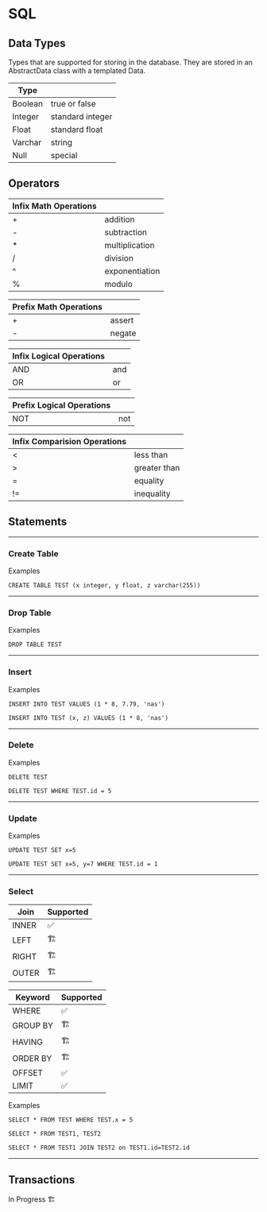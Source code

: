 # SQL

## Data Types

Types that are supported for storing in the database. They are stored in an AbstractData class with a templated Data.

| Type ||
| ----------- | ----------- |
| Boolean | true or false |
| Integer | standard integer |
| Float | standard float |
| Varchar | string |
| Null | special |


## Operators

| Infix Math Operations ||
| ----------- | ----------- |
| + | addition |
| - | subtraction |
| * | multiplication |
| / | division |
| ^ | exponentiation |
| % | modulo |

| Prefix Math Operations ||
| ----------- | ----------- |
| + | assert |
| - | negate |

| Infix Logical Operations ||
| ----------- | ----------- |
| AND | and |
| OR | or |

| Prefix Logical Operations ||
| ----------- | ----------- |
| NOT | not |

| Infix Comparision Operations ||
| ----------- | ----------- |
| < | less than |
| > | greater than |
| = | equality |
| != | inequality |

## Statements
---
### Create Table
Examples
```
CREATE TABLE TEST (x integer, y float, z varchar(255))
```

---
### Drop Table
Examples
```
DROP TABLE TEST
```
---
### Insert
Examples
```
INSERT INTO TEST VALUES (1 * 8, 7.79, 'nas')
```
```
INSERT INTO TEST (x, z) VALUES (1 * 8, 'nas')
```
---
### Delete
Examples
```
DELETE TEST
```
```
DELETE TEST WHERE TEST.id = 5
```
---
### Update
Examples
```
UPDATE TEST SET x=5
```
```
UPDATE TEST SET x=5, y=7 WHERE TEST.id = 1
```
---
### Select

| Join | Supported |
| ----------- | ----------- |
| INNER | ✅ |
| LEFT | 🏗️ |
| RIGHT | 🏗️ |
| OUTER | 🏗️ |

| Keyword | Supported |
| ----------- | ----------- |
| WHERE | ✅ |
| GROUP BY | 🏗️ |
| HAVING | 🏗️ |
| ORDER BY | 🏗️ |
| OFFSET | ✅ |
| LIMIT | ✅ |

Examples
```
SELECT * FROM TEST WHERE TEST.x = 5
```
```
SELECT * FROM TEST1, TEST2
```
```
SELECT * FROM TEST1 JOIN TEST2 on TEST1.id=TEST2.id
```
---
## Transactions

In Progress 🏗️
